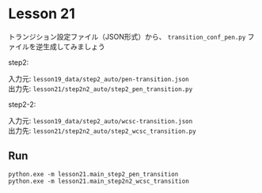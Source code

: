 # Lesson 21

トランジション設定ファイル（JSON形式）から、 `transition_conf_pen.py` ファイルを逆生成してみましょう  

step2:  

入力元: `lesson19_data/step2_auto/pen-transition.json`  
出力先: `lesson21/step2n2_auto/step2_pen_transition.py`  

step2-2:  

入力元: `lesson19_data/step2_auto/wcsc-transition.json`  
出力先: `lesson21/step2n2_auto/step2_wcsc_transition.py`  

## Run

```shell
python.exe -m lesson21.main_step2_pen_transition
python.exe -m lesson21.main_step2n2_wcsc_transition
```
